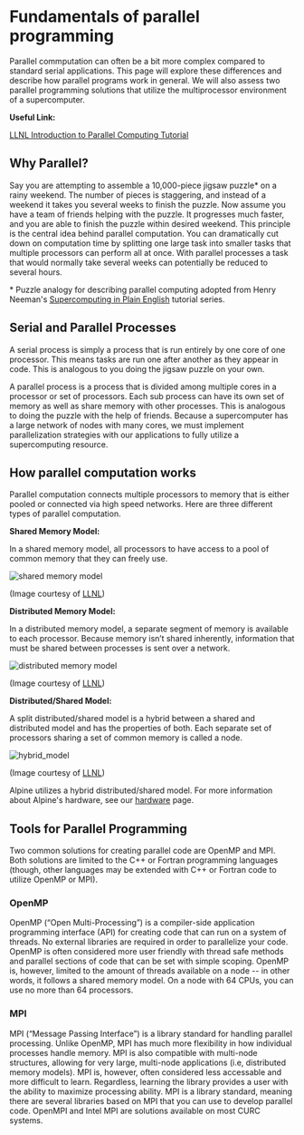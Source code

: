 # Fundamentals of parallel programming

Parallel commputation can often be a bit more complex compared to
standard serial applications. This page will explore these differences and describe how parallel programs work in general.
We will also assess two parallel programming solutions that utilize the multiprocessor environment of a supercomputer.

__Useful Link:__

[LLNL Introduction to Parallel Computing Tutorial](https://hpc.llnl.gov/documentation/tutorials/introduction-parallel-computing-tutorial##Whatis)

## Why Parallel?

Say you are attempting to assemble a 10,000-piece jigsaw puzzle\* on
a rainy weekend. The number of pieces is staggering, and instead of a
weekend it takes you several weeks to finish the puzzle. Now assume
you have a team of friends helping with the puzzle. It progresses much faster,
and you are able to finish the puzzle within desired weekend. This
principle is the central idea behind parallel computation. You can
dramatically cut down on computation time by splitting one large task into
smaller tasks that multiple processors can perform all at once. With
parallel processes a task that would normally take several weeks can
potentially be reduced to several hours.

\* Puzzle analogy for describing parallel computing adopted from Henry
  Neeman's [Supercomputing in Plain
  English](http://www.oscer.ou.edu/education.php) tutorial series.

## Serial and Parallel Processes

A serial process is simply a process that is run entirely by one core
of one processor. This means tasks are run one after another as they
appear in code. This is analogous to you doing the jigsaw puzzle on
your own.  

A parallel process is a process that is divided among
multiple cores in a processor or set of processors. Each sub process
can have its own set of memory as well as share memory with other
processes. This is analogous to doing the puzzle with the help of
friends. Because a supercomputer has a large network of nodes with many
cores, we must implement parallelization strategies with our applications 
to fully utilize a supercomputing resource.

## How parallel computation works

Parallel computation connects multiple processors to memory that is
either pooled or connected via high speed networks. Here are three
different types of parallel computation.

__Shared Memory Model:__

In a shared memory model, all processors to have access to a pool of
common memory that they can freely use.

![](https://hpc.llnl.gov/sites/default/files/shared_mem.gif "shared memory model")

(Image courtesy of [LLNL](https://computing.llnl.gov/tutorials/parallel_comp/))

__Distributed Memory Model:__

In a distributed memory model, a separate segment of memory is
available to each processor.  Because memory isn’t shared inherently,
information that must be shared between processes is sent over a
network.

![](https://hpc.llnl.gov/sites/default/files/distributed_mem.gif "distributed memory model")

(Image courtesy of [LLNL](https://hpc.llnl.gov/documentation/tutorials/introduction-parallel-computing-tutorial##MemoryArch))

__Distributed/Shared Model:__

A split distributed/shared model is a hybrid between a shared and
distributed model and has the properties of both. Each separate set of
processors sharing a set of common memory is called a node.

![](https://hpc.llnl.gov/sites/default/files/hybrid_mem2.gif "hybrid_model")

(Image courtesy of [LLNL](https://hpc.llnl.gov/documentation/tutorials/introduction-parallel-computing-tutorial##MemoryArch))

Alpine utilizes a hybrid distributed/shared model. For more information about Alpine's hardware, see our [hardware](../clusters/alpine/alpine-hardware.md) page.

## Tools for Parallel Programming

Two common solutions for creating parallel code are OpenMP and
MPI. Both solutions are limited to the C++ or Fortran programming
languages (though, other languages may be extended with C++ or Fortran
code to utilize OpenMP or MPI).

### OpenMP

OpenMP (“Open Multi-Processing”) is a compiler-side application
programming interface (API) for creating code that can run on a system
of threads. No external libraries are required in order to parallelize
your code. OpenMP is often considered more user friendly with thread
safe methods and parallel sections of code that can be set with simple
scoping.  OpenMP is, however, limited to the amount of threads
available on a node -- in other words, it follows a shared memory
model. On a node with 64 CPUs, you can use no more than 64 processors.

### MPI

MPI (“Message Passing Interface”) is a library standard for handling
parallel processing. Unlike OpenMP, MPI has much more flexibility in
how individual processes handle memory. MPI is also compatible with
multi-node structures, allowing for very large, multi-node
applications (i.e, distributed memory models). MPI is, however, often
considered less accessable and more difficult to learn. Regardless, learning the library
provides a user with the ability to maximize processing ability. MPI
is a library standard, meaning there are several libraries based on
MPI that you can use to develop parallel code. OpenMPI and Intel MPI are solutions available on most CURC systems.

